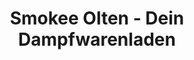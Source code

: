 ---
title: "Smokee Olten - Dein Dampfwarenladen"
url: /olten/smokee-olten-dein-dampfwarenladen/
shop: Tabak
---